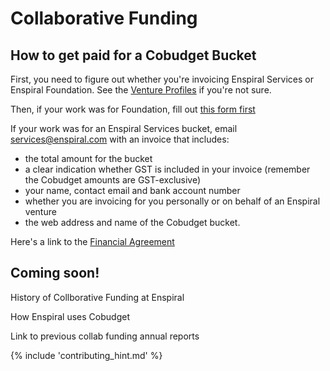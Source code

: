 # Collaborative Funding

## How to get paid for a Cobudget Bucket

First, you need to figure out whether you're invoicing Enspiral Services or Enspiral Foundation. See the [Venture Profiles](http://handbook.enspiral.com/venture_profiles.html) if you're not sure.

Then, if your work was for Foundation, fill out [this form first](https://docs.google.com/a/enspiral.com/forms/d/e/1FAIpQLSdr9pugQocyDm28R0he71za00bfLQ80Azgff9flSzKjpjFwog/viewform)

If your work was for an Enspiral Services bucket, email services@enspiral.com with an invoice that includes:
* the total amount for the bucket
* a clear indication whether GST is included in your invoice (remember the Cobudget amounts are GST-exclusive)
* your name, contact email and bank account number
* whether you are invoicing for you personally or on behalf of an Enspiral venture
* the web address and name of the Cobudget bucket.

Here's a link to the [Financial Agreement](/agreements/financial.html)

## Coming soon!

History of Collborative Funding at Enspiral

How Enspiral uses Cobudget

Link to previous collab funding annual reports

{% include 'contributing_hint.md' %}
